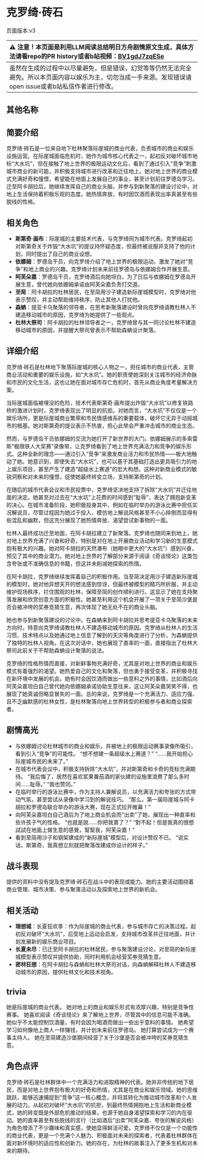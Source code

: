 # 克罗绮·砖石
页面版本:v3
 

| :warning: 注意！本页面是利用LLM阅读总结明日方舟剧情原文生成，具体方法请看repo的PR history或者b站视频：[BV1gdJ7zqESe](https://www.bilibili.com/video/BV1gdJ7zqESe/)         |
|:----------------------------|
| 虽然在生成的过程中以尽量避免，但是错误，幻觉等等仍然无法完全避免。所以本页面内容以娱乐为主，切勿当成一手来源。发现错误请open issue或者b站私信作者进行修改。|



## 其他名称

## 简要介绍
克罗绮·砖石是一位来自地下杜林聚落际崖城的商业代表，负责城市的商业和娱乐设施运营。在际崖城面临危机时，她作为城市核心代表之一，起初反对破坏城市地标“大水坑”，但在接触了地上世界的极限运动文化后，看到了通过引入“竞争”刺激城市商业的新可能，并积极支持城市进行改革和迁往地上。她对地上世界的商业模式充满好奇和憧憬，希望能在地面上发展自己的事业，甚至计划前往罗德岛学习。迁至阿卡胡拉后，她继续发挥自己的商业头脑，并参与到新聚落的建设讨论中，对地上生活保持着积极乐观的态度。她热情奔放，有时因饮酒而表现出率真甚至有些脱线的性格。
## 相关角色
-   **斯第奇·画布**：际崖城的主要技术代表，与克罗绮同为城市代表。克罗绮起初对斯第奇关于炸毁“大水坑”的提议持怀疑态度，但最终被说服并支持了他的计划，同时提出了自己的商业设想。
-   **依娜姆**：罗德岛干员，向克罗绮介绍了地上世界的极限运动，激发了她对“竞争”和地上商业的兴趣。克罗绮计划未来前往罗德岛与依娜姆合作开展生意。
-   **阿芙朵嘉**：罗德岛干员，克罗绮酒后向她坦白，为了日后与依娜姆在罗德岛开展生意，曾代她向依娜姆承诺由阿芙朵嘉负责打交道。
-   **至简**：阿卡胡拉的杜林居民，在至简用沙子建造新际崖城模型时，克罗绮对他表示赞叹，并主动帮助维持秩序，防止其他人打扰他。
-   **森蚺**：提亚卡乌聚落的领导者，在思考新聚落建设时曾向克罗绮请教杜林人不建造移动城市的原因，克罗绮为她提供了一些观点。
-   **杜林大祭司**：阿卡胡拉的杜林领导者之一，克罗绮曾与其一同讨论杜林不建造移动城市的原因，并提醒大祭司曾表示不帮助森蚺设计聚落。
## 详细介绍
克罗绮·砖石是杜林地下聚落际崖城的核心人物之一，担任城市的商业代表，主管商业活动和重要的娱乐设施，如“大水坑”。她的职责使她深刻关注城市的经济命脉和市民的文化生活，这也让她在面对城市存亡危机时，首先从商业角度考量解决方案。

当际崖城面临被埋没的危险，技术代表斯第奇·画布提出炸毁“大水坑”以修复铁路桥的激进计划时，克罗绮表现出了明显的抗拒。对她而言，“大水坑”不仅仅是一个娱乐场所，更是际崖城商业繁荣和市民情感维系的重要载体，破坏它无异于动摇城市的根基。她对斯第奇的提议表示不热衷，担心此举会严重冲击城市的商业生态。

然而，与罗德岛干员依娜姆的交流为她打开了新世界的大门。依娜姆展示的多索雷斯“极限铁人大奖赛”录像带，让克罗绮看到了地上世界充满活力和竞争的娱乐形式。这种全新的理念——通过引入“竞争”来激发商业活力和市民热情——极大地触动了她。她意识到，即使失去“大水坑”，也可以基于其基础打造出更具吸引力的地上娱乐项目，甚至产生了建造“超级水上赛道”的宏大构想。这种对新商业模式的敏锐洞察和对未来的憧憬，促使她最终转变立场，支持斯第奇的计划。

在随后的城市代表会议和市民投票中，克罗绮坚决地支持了拆除“大水坑”并迁往地面的决定。她甚至对过去在“大水坑”上花费的时间感到“耻辱”，表达了拥抱新变革的决心。在城市准备阶段，她积极投身其中，例如在临时举办的游泳比赛中担任实况解说员，尽管过程因为她过于投入、模仿地上解说风格甚至不小心摔倒而显得有些混乱和幽默，但这充分展现了她热情奔放、渴望尝试新事物的一面。

杜林人最终成功迁至地面，在阿卡胡拉建立了新聚落。克罗绮也随同来到地上，她对地上世界充满了兴奋和好奇，特别是对在地上开展商业活动和学习新的生意模式抱有极大的兴趣。她对阿卡胡拉的天然瀑布（她眼中更大的“大水坑”）感到兴奋，预见了其中的商业潜力。她对地上世界的了解部分来源于阅读《奇谈怪论》这类包含夸张或不准确信息的书籍，但这并未削减她探索的热情。

在阿卡胡拉，克罗绮继续发挥着自己的积极作用。当至简决定用沙子建造新际崖城的模型时，她对他异想天开的想法感到惊讶，但最终被模型的精巧所折服，并主动维护现场秩序，拦住围观的杜林，保障至简的创作顺利进行。这显示了她在支持聚落发展和欣赏创意方面的积极性。她甚至利用这个机会开展了一项关于至简沙堡是否会被冲垮的奖券竞猜生意，再次体现了她无处不在的商业头脑。

她也参与到新聚落建设的讨论中。在森蚺来到阿卡胡拉并思考提亚卡乌聚落的未来方向时，特意向克罗绮请教杜林人不建造移动城市的原因。克罗绮从杜林人的生活习惯、技术特点以及她通过地上信息了解到的天灾等角度进行了分析，为森蚺提供了独特的杜林人视角。在这次对话中，她也展现了直率的一面，直接指出了杜林大祭司此前关于不帮助森蚺设计聚落的说法。

克罗绮的性格热情而直接，对新鲜事物充满好奇，尤其是对地上世界的商业和娱乐模式有着强烈的渴望。她热爱自己的文化和聚落，但也勇于接受变革，并积极寻找在新环境中发展的机会。她有时会因饮酒而做出一些意料之外的事情，比如酒后向阿芙朵嘉坦白自己曾代她向依娜姆承诺协助生意往来，这让阿芙朵嘉哭笑不得，也展现了她真诚但略显冒失的一面。总的来说，克罗绮是一个充满活力、适应力强、且不乏幽默感的杜林女性，是杜林聚落向地上世界转型的积极参与者和商业探索者。
## 剧情高光
*   与依娜姆讨论杜林城市的商业和娱乐，并被地上的极限运动赛事录像所吸引，看到引入“竞争”的可能性。
    “想不想建一条超级水上赛道？”
    “......我开始担心际崖城市民的未来了。”
*   在城市代表会议中，积极支持拆除“大水坑”，并对斯第奇和卡奇的竞标充满期待。
    “我后悔了，居然在喜欢浆果番茄酒的家伙建的设施里浪费了那么多时间......耻辱。”
    “我也赞同。”
*   在临时举行的游泳比赛中，作为主持人兼解说员，以充满活力和夸张的方式带动气氛，甚至尝试从录像中学习到的解说技巧。
    “那么，第一届际崖城与阿卡胡拉和罗德岛联合举办的游泳大赛，现在正式拉开帷幕！”
*   向阿芙朵嘉坦白自己酒后为了地上商业机会而“出卖”了她，展现出一种直率和些许孩子气的性格。
    “也就是說......你把我賣了？”
    “對不起！但是我真的很想試試在地面上做生意的感覺，幫幫我，阿芙朵嘉！”
*   看到至简用沙子和钢架建成的“新际崖城”模型后，对设计赞叹不已。
    “说实话，斯第奇，我真想立刻就把聚落改建成你设计的样子。”
## 战斗表现
提供的资料中没有提及克罗绮·砖石在战斗中的表现或能力。她的主要活动围绕着商业管理、城市决策、参与聚落活动以及探索地上世界的新机会。
## 相关活动
-   **理想城**：长夏狂欢季：作为际崖城的商业代表，参与城市存亡的决策过程。起初反对破坏“大水坑”，后受地上运动会启发，支持城市改革并迁往地面，并计划发展新的娱乐商业项目。
-   **长夏未尽**：已迁至阿卡胡拉的杜林居民，参与聚落建设讨论，对至简的新际崖城模型表示赞叹并提供协助，同时利用机会经营奖券竞猜生意。
-   **密林狂想**：在阿卡胡拉与森蚺和杜林大祭司对话，向森蚺解释杜林人不建造移动城市的原因，提供杜林文化和技术视角。
## trivia
她是际崖城的商业代表。
她对地上的商业和娱乐形式有浓厚兴趣，特别是竞争性赛事。
她喜欢阅读《奇谈怪论》来了解地上世界，尽管其中的信息可能不准确。
她似乎不太能控制饮酒量，有时会因为喝酒而做出一些出乎意料的事情。
她希望学习如何像地上商人一样赚钱，并计划未来前往罗德岛。
她打算尝试成为一个赛事主持人。
她在至简建造沙堡期间经营了关于沙堡是否会被冲垮的奖券竞猜生意。
## 角色点评
克罗绮·砖石是杜林群体中一个充满活力和进取精神的代表。她并非传统的地下居民，而是对地上世界抱有极大的好奇和热情，尤其是在商业和娱乐领域。她的思维跳跃，能够迅速捕捉到“竞争”这一核心概念，并将其转化为推动城市改革和个人发展的动力。从起初对破坏“大水坑”的抗拒，到最终热情拥抱地上生活和新商业模式，她的转变既是外部危机推动的结果，也源于她自身渴望探索和学习的内在驱动。她的直率甚至有些脱线的言行（比如酒后“出卖”阿芙朵嘉、夸张的解说风格）为角色增添了不少趣味和真实感，使她显得鲜活可爱。克罗绮不仅仅是一个功能性的商业代表，更是一个充满个人魅力、积极面对未来的探索者，代表着杜林群体在面对新环境时的适应性和创新力。她的存在，为杜林的故事注入了更多生机和对未来的期待。